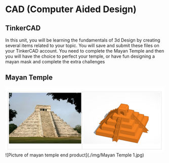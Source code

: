 # CAD (Computer Aided Design)
## TinkerCAD
In this unit, you will be learning the fundamentals of 3d Design by creating several items related to your topic. 
You will save and submit these files on your TinkerCAD account. You need to complete the Mayan Temple and then you will have the choice to perfect your temple, or have fun designing a mayan mask and complete the extra challenges

## Mayan Temple
<img src="./img/Mayan Temple 1.jpg">
![Picture of mayan temple end product](./img/Mayan Temple 1.jpg)

